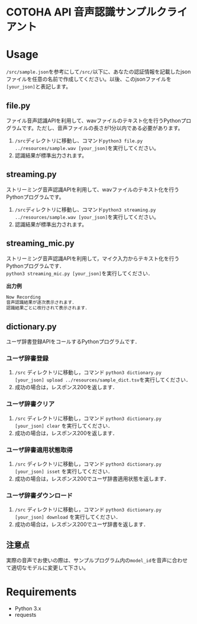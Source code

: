 COTOHA API 音声認識サンプルクライアント
====


# Usage
`/src/sample.json`を参考にして`/src/`以下に、あなたの認証情報を記載したjsonファイルを任意の名前で作成してください。以後、このjsonファイルを`[your_json]`と表記します。
## file.py  
ファイル音声認識APIを利用して、wavファイルのテキスト化を行うPythonプログラムです。ただし、音声ファイルの長さが1分以内である必要があります。

1. `/src`ディレクトリに移動し、コマンド`python3 file.py ../resources/sample.wav [your_json]`を実行してください。
1. 認識結果が標準出力されます。


## streaming.py
ストリーミング音声認識APIを利用して、wavファイルのテキスト化を行うPythonプログラムです。
1. `/src`ディレクトリに移動し、コマンド`python3 streaming.py ../resources/sample.wav [your_json]`を実行してください。
1. 認識結果が標準出力されます。

## streaming_mic.py
ストリーミング音声認識APIを利用して，マイク入力からテキスト化を行うPythonプログラムです．  
`python3 streaming_mic.py [your_json]`を実行してください．

**出力例**
```bash
Now Recording
音声認識結果が逐次表示されます．
認識結果ごとに改行されて表示されます．
```

## dictionary.py
ユーザ辞書登録APIをコールするPythonプログラムです．  

### ユーザ辞書登録
 1. `/src` ディレクトリに移動し，コマンド `python3 dictionary.py [your_json] upload ../resources/sample_dict.tsv`を実行してください．
 1. 成功の場合は，レスポンス200を返します．

### ユーザ辞書クリア
 1. `/src` ディレクトリに移動し，コマンド `python3 dictionary.py [your_json] clear` を実行してください．
 1. 成功の場合は，レスポンス200を返します． 

### ユーザ辞書適用状態取得
 1. `/src` ディレクトリに移動し，コマンド `python3 dictionary.py [your_json] isset` を実行してください．
 1. 成功の場合は，レスポンス200でユーザ辞書適用状態を返します．

 ### ユーザ辞書ダウンロード
 1. `/src` ディレクトリに移動し，コマンド `python3 dictionary.py [your_json] download` を実行してください．
 1. 成功の場合は，レスポンス200でユーザ辞書を返します．  

 ## 注意点
 実際の音声でお使いの際は、サンプルプログラム内の`model_id`を音声に合わせて適切なモデルに変更して下さい。

# Requirements
- Python 3.x
- requests
